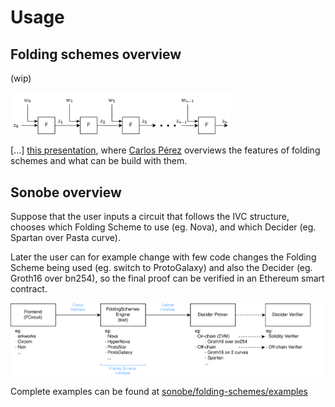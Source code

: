 # Usage

## Folding schemes overview
(wip)
<!-- [introductory text here (TODO)] -->

<img src="../imgs/folding-main-idea-diagram.png" style="width:70%;" />

[...] [this presentation](https://youtu.be/IzLTpKWt-yg?t=6367), where [Carlos Pérez](https://twitter.com/CPerezz19) overviews the features of folding schemes and what can be build with them.


## Sonobe overview
<!-- TODO explain the idea of sonobe, being a modular library to use different folding schemes -->
Suppose that the user inputs a circuit that follows the IVC structure, chooses which Folding Scheme to use (eg. Nova), and which Decider (eg. Spartan over Pasta curve).

Later the user can for example change with few code changes the Folding Scheme being used (eg. switch to ProtoGalaxy) and also the Decider (eg. Groth16 over bn254), so the final proof can be verified in an Ethereum smart contract.

![](../imgs/sonobe-lib-pipeline.png)

Complete examples can be found at [sonobe/folding-schemes/examples](https://github.com/privacy-scaling-explorations/sonobe/tree/main/folding-schemes/examples)
